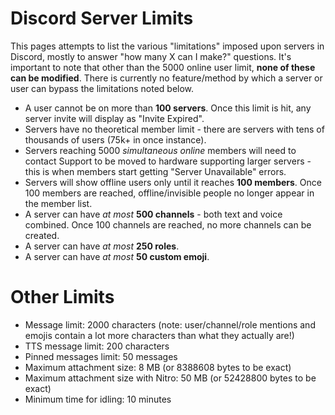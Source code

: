 <!-- TITLE: Server Limits -->
<!-- SUBTITLE: Various limitations of servers in Discord -->

# Discord Server Limits
This pages attempts to list the various "limitations" imposed upon servers in Discord, mostly to answer "how many X can I make?" questions. It's important to note that other than the 5000 online user limit, **none of these can be modified**. There is currently no feature/method by which a server or user can bypass the limitations noted below.

- A user cannot be on more than **100 servers**. Once this limit is hit, any server invite will display as "Invite Expired".
- Servers have no theoretical member limit - there are servers with tens of thousands of users (75k+ in once instance). 
- Servers reaching 5000 *simultaneous online* members will need to contact Support to be moved to hardware supporting larger servers - this is when members start getting "Server Unavailable" errors.
- Servers will show offline users only until it reaches **100 members**. Once 100 members are reached, offline/invisible people no longer appear in the member list.
- A server can have *at most* **500 channels** - both text and voice combined. Once 100 channels are reached, no more channels can be created.
- A server can have *at most* **250 roles**. 
- A server can have *at most* **50 custom emoji**. 

# Other Limits
- Message limit: 2000 characters (note: user/channel/role mentions and emojis contain a lot more characters than what they actually are!)
- TTS message limit: 200 characters
- Pinned messages limit: 50 messages
- Maximum attachment size: 8 MB (or 8388608 bytes to be exact)
- Maximum attachment size with Nitro: 50 MB (or 52428800 bytes to be exact)
- Minimum time for idling: 10 minutes


